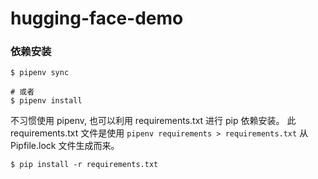 # hugging-face-demo

### 依赖安装
```
$ pipenv sync 

# 或者 
$ pipenv install
```

不习惯使用 pipenv, 也可以利用 requirements.txt 进行 pip 依赖安装。
此 requirements.txt 文件是使用 `pipenv requirements > requirements.txt` 从 Pipfile.lock 文件生成而来。
```
$ pip install -r requirements.txt
```